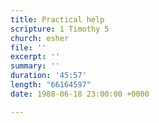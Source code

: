 ```yaml
---
title: Practical help
scripture: 1 Timothy 5
church: esher
file: ''
excerpt: ''
summary: ''
duration: '45:57'
length: "66164597"
date: 1988-06-18 23:00:00 +0000

---
```

